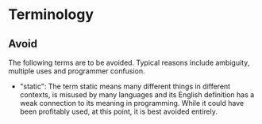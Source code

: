 # Terminology

## Avoid

The following terms are to be avoided. Typical reasons include ambiguity, multiple uses and programmer confusion.

* "static": The term static means many different things in different contexts, is misused by many languages and its English definition has a weak connection to its meaning in programming. While it could have been profitably used, at this point, it is best avoided entirely.

